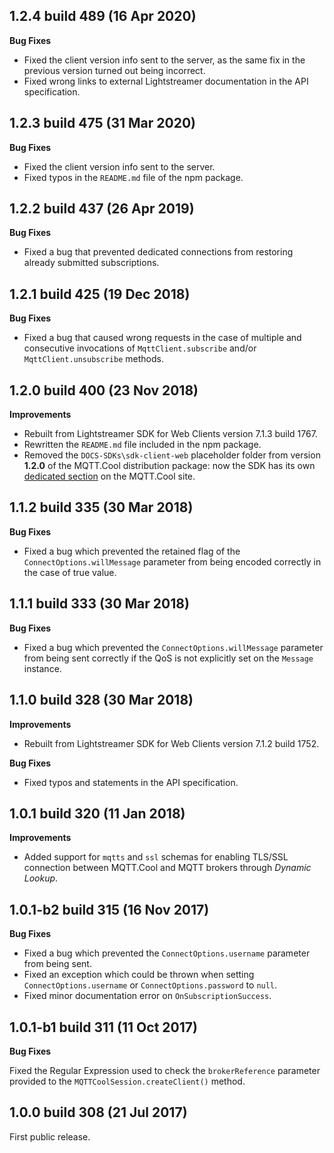 1.2.4 build 489 (16 Apr 2020)
-----------------------------

**Bug Fixes**

- Fixed the client version info sent to the server, as the same fix in the previous version turned out being incorrect.
- Fixed wrong links to external Lightstreamer documentation in the API specification.



1.2.3 build 475 (31 Mar 2020)
-----------------------------

**Bug Fixes**

- Fixed the client version info sent to the server.
- Fixed typos in the `README.md` file of the npm package.



1.2.2 build 437 (26 Apr 2019)
-----------------------------

**Bug Fixes**

- Fixed a bug that prevented dedicated connections from restoring already
submitted subscriptions.



1.2.1 build 425 (19 Dec 2018)
-----------------------------

**Bug Fixes**

- Fixed a bug that caused wrong requests in the case of multiple and consecutive
  invocations of `MqttClient.subscribe` and/or `MqttClient.unsubscribe` methods.



1.2.0 build 400 (23 Nov 2018)
-----------------------------

**Improvements**

- Rebuilt from Lightstreamer SDK for Web Clients version 7.1.3 build 1767.
- Rewritten the `README.md` file included in the npm package.
- Removed the `DOCS-SDKs\sdk-client-web` placeholder folder from version
  **1.2.0** of the MQTT.Cool distribution package: now the SDK has its own
  [dedicated section](https://mqtt.cool/download/web-client-sdk-latest/) on the
  MQTT.Cool site.



1.1.2 build 335 (30 Mar 2018)
-----------------------------

**Bug Fixes**

- Fixed a bug which prevented the retained flag of the `ConnectOptions.willMessage`
  parameter from being encoded correctly in the case of true value.



1.1.1 build 333 (30 Mar 2018)
-----------------------------

**Bug Fixes**

- Fixed a bug which prevented the `ConnectOptions.willMessage` parameter from
  being sent correctly if the QoS is not explicitly set on the `Message` instance.



1.1.0 build 328 (30 Mar 2018)
-----------------------------

**Improvements**

- Rebuilt from Lightstreamer SDK for Web Clients version 7.1.2 build 1752.

**Bug Fixes**

- Fixed typos and statements in the API specification.



1.0.1 build 320 (11 Jan 2018)
-----------------------------

**Improvements**

- Added support for `mqtts` and `ssl` schemas for enabling TLS/SSL connection
  between MQTT.Cool and MQTT brokers through _Dynamic Lookup_.



1.0.1-b2 build 315 (16 Nov 2017)
--------------------------------

**Bug Fixes**

- Fixed a bug which prevented the `ConnectOptions.username` parameter from being
  sent.
- Fixed an exception which could be thrown when setting `ConnectOptions.username`
  or `ConnectOptions.password` to `null`.
- Fixed minor documentation error on `OnSubscriptionSuccess`.



1.0.1-b1 build 311 (11 Oct 2017)
--------------------------------

**Bug Fixes**

Fixed the Regular Expression used to check the `brokerReference` parameter
provided to the `MQTTCoolSession.createClient()` method.



1.0.0 build 308 (21 Jul 2017)
-----------------------------

First public release.